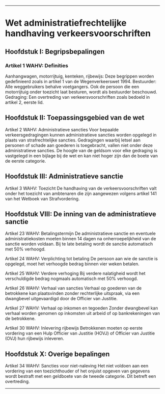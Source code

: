 - - - - - - - - - - - - - - - - - - - - - - - - - - - - - - - - - - - - - - - - - - - - - - - - - - - - - - - - - - - - - - - - - - - - - - - - - - - - - - - - - - - - - - - - - - - 


# **Wet administratiefrechtelijke handhaving verkeersvoorschriften**


## Hoofdstuk I: Begripsbepalingen


### Artikel 1 WAHV: Definities
Aanhangwagen, motorrijtuig, kenteken, rijbewijs: Deze begrippen worden gedefinieerd zoals in artikel 1 van de Wegenverkeerswet 1994.
Bestuurder: Alle weggebruikers behalve voetgangers. Ook de persoon die een motorrijtuig onder toezicht laat besturen, wordt als bestuurder beschouwd.
Gedraging: Een overtreding van verkeersvoorschriften zoals bedoeld in artikel 2, eerste lid.


## Hoofdstuk II: Toepassingsgebied van de wet


Artikel 2 WAHV: Administratieve sancties
Voor bepaalde verkeersgedragingen kunnen administratieve sancties worden opgelegd in plaats van strafrechtelijke sancties.
Gedragingen waarbij letsel aan personen of schade aan goederen is toegebracht, vallen niet onder deze administratieve sancties.
De hoogte van de geldsom voor elke gedraging is vastgelegd in een bijlage bij de wet en kan niet hoger zijn dan de boete van de eerste categorie.


## Hoofdstuk III: Administratieve sanctie


Artikel 3 WAHV: Toezicht
De handhaving van de verkeersvoorschriften valt onder het toezicht van ambtenaren die zijn aangewezen volgens artikel 141 van het Wetboek van Strafvordering.


## Hoofdstuk VIII: De inning van de administratieve sanctie


Artikel 23 WAHV: Betalingstermijn
De administratieve sanctie en eventuele administratiekosten moeten binnen 14 dagen na onherroepelijkheid van de sanctie worden voldaan.
Bij te late betaling wordt de sanctie automatisch met 50% verhoogd.

Artikel 24 WAHV: Verplichting tot betaling
De persoon aan wie de sanctie is opgelegd, moet het verhoogde bedrag binnen vier weken betalen.

Artikel 25 WAHV: Verdere verhoging
Bij verdere nalatigheid wordt het verschuldigde bedrag nogmaals automatisch met 50% verhoogd.

Artikel 26 WAHV: Verhaal van sancties
Verhaal op goederen van de betrokkene kan plaatsvinden zonder rechterlijke uitspraak, via een dwangbevel uitgevaardigd door de Officier van Justitie.

Artikel 27 WAHV: Verhaal op inkomen en tegoeden
Zonder dwangbevel kan verhaal worden genomen op inkomsten uit arbeid of op bankrekeningen van de betrokkene.

Artikel 30 WAHV: Inlevering rijbewijs
Betrokkenen moeten op eerste vordering van een Hulp Officier van Justitie (HOVJ) of Officier van Justitie (OVJ) hun rijbewijs inleveren.


## Hoofdstuk X: Overige bepalingen


Artikel 34 WAHV: Sancties voor niet-naleving
Het niet voldoen aan een vordering van een toezichthouder of het onjuist opgeven van gegevens wordt bestraft met een geldboete van de tweede categorie.
Dit betreft een overtreding.



- - - - - - - - - - - - - - - - - - - - - - - - - - - - - - - - - - - - - - - - - - - - - - - - - - - - - - - - - - - - - - - - - - - - - - - - - - - - - - - - - - - - - - - - - - - 
